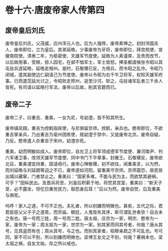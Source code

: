 # 卷十六·唐废帝家人传第四

## 废帝皇后刘氏

废帝皇后刘氏，父茂威，应州浑元人也。后为人强悍，废帝素惮之。初封沛国夫人，废帝即位，立为皇后。其弟延皓，少事废帝为牙将，废帝即位，拜宫苑使、宣徽南院使。清泰二年，为枢密使、天雄军节度使。延皓为人素谨厚，及贵而改节，以后故用事，受赇，掠人园宅，在邺不恤军士，军士皆怒。捧圣都虞候张令昭以其屯驻兵逐延皓，延皓走相州。是时，石敬瑭已反，方用兵，而令昭之乱作。令昭乃闭城，遣其副使边仁嗣请己为节度使。废帝以令昭为右千牛卫将军，权知天雄军府事。已而遣范延光讨之，令昭败走邢州，追至沙河，斩之，屯驻诸军乱者三千余人皆死。有司请以延皓行军法，废帝以后故，削其官爵而已。

## 废帝二子

废帝二子，曰重吉、重美，一女为尼，号幼澄，皆不知其所生。

废帝镇凤翔，重吉为控鹤指挥使，与尼俱留京师。控鹤，亲兵也。愍帝即位，不欲重吉掌亲兵，乃出重吉为亳州团练使，居幼澄于禁中，又徙废帝北京。废帝自疑，乃反。愍帝遣人杀重吉于宋州，幼澄亦死。

重美，幼而明敏如成人。废帝即位，自左卫上将军领成德军节度使、兼河南尹、判六军诸卫事，改领天雄军节度使、同中书门下平章事，封雍王。石敬瑭反，废帝欲北征，重美谓宜持重，固请毋行。废帝心惮敬瑭，初不欲往，闻重美言，以为然，而刘延皓与刘延朗等迫之不已，废帝遂如河阳，留重美守京师。京师震恐，居民皆出城以藏窜，门者禁止之。重美曰：“国家多难，不能与民为主，而欲禁其避祸，可乎？”因纵民出。及晋兵将至，刘皇后积薪于地，将焚其宫室，重美曰：“新天子至，必不露坐，但佗日重劳民力，取怨身后耳！”后以为然。废帝自焚，后及重美与俱死。

呜呼！家人之道，不可不正也。夫礼者，所以别嫌而明微也。甚矣，五代之际，君君臣臣父父子子之道乖，而宗庙、朝廷，人鬼皆失其序，斯可谓乱世者欤！自古未之有也。唐一号而三姓，周一号而二姓。唐太祖、庄宗为一家，明宗、愍帝为一家，废帝为一家；周太祖为一家，世宗为一家。别其家而同其号者，何哉？唐从其号，见其盗而有也；周从其号，与之也。而别其家者，昭穆亲疏之不可乱也。号可同，家不可以不别，所以别嫌而明微也。梁博王友文之不别，何哉？著祸本也，梁太祖之祸，自友文始，存之所以戒也。
